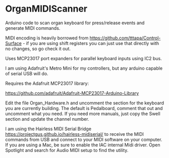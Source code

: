 # OrganMIDIScanner
Arduino code to scan organ keyboard for press/release events and generate MIDI commands.  

MIDI encoding is heavily borrowed from https://github.com/tttapa/Control-Surface - if you are using shift registers you can just use that directly with no changes, so go check it out.

Uses MCP23017 port expanders for parallel keyboard inputs using IC2 bus.  

I am using Adafruit's Metro Mini for my controllers, but any arduino capable of serial USB will do.

Requires the Adafruit MCP23017 library:

https://github.com/adafruit/Adafruit-MCP23017-Arduino-Library


Edit the file Organ_Hardware.h and uncomment the section for the keyboard you are currently building. The default is Pedalboard,
comment that out and uncomment what you need. If you need more manuals, just copy the Swell section and update the channel number.

I am using the Hairless MIDI Serial Bridge https://projectgus.github.io/hairless-midiserial/  to receive the MIDI commands from USB and connect to your MIDI software on your computer.
If you are using a Mac, be sure to enable the IAC internal Midi driver. Open Spotlight and search for Audio MIDI setup to find the utility.
